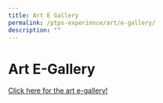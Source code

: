 ```yaml
---
title: Art E Gallery
permalink: /ptps-experience/art/e-gallery/
description: ""
---
```


# Art E-Gallery

[Click here for the art e-gallery!](https://sites.google.com/moe.edu.sg/ptpsart/)